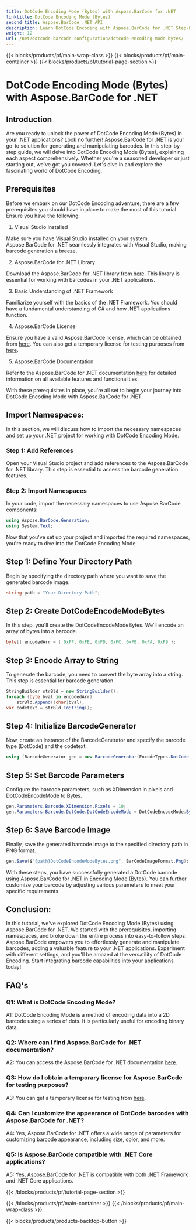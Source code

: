 ```yaml
---
title: DotCode Encoding Mode (Bytes) with Aspose.BarCode for .NET
linktitle: DotCode Encoding Mode (Bytes)
second_title: Aspose.BarCode .NET API
description: Learn DotCode Encoding with Aspose.BarCode for .NET Step-by-step guide to generate barcodes.
weight: 12
url: /net/dotcode-barcode-configuration/dotcode-encoding-mode-bytes/
---
```


{{< blocks/products/pf/main-wrap-class >}}
{{< blocks/products/pf/main-container >}}
{{< blocks/products/pf/tutorial-page-section >}}

# DotCode Encoding Mode (Bytes) with Aspose.BarCode for .NET

## Introduction

Are you ready to unlock the power of DotCode Encoding Mode (Bytes) in your .NET applications? Look no further! Aspose.BarCode for .NET is your go-to solution for generating and manipulating barcodes. In this step-by-step guide, we will delve into DotCode Encoding Mode (Bytes), explaining each aspect comprehensively. Whether you're a seasoned developer or just starting out, we've got you covered. Let's dive in and explore the fascinating world of DotCode Encoding.

## Prerequisites

Before we embark on our DotCode Encoding adventure, there are a few prerequisites you should have in place to make the most of this tutorial. Ensure you have the following:

1. Visual Studio Installed

Make sure you have Visual Studio installed on your system. Aspose.BarCode for .NET seamlessly integrates with Visual Studio, making barcode generation a breeze.

2. Aspose.BarCode for .NET Library

Download the Aspose.BarCode for .NET library from [here](https://releases.aspose.com/barcode/net/). This library is essential for working with barcodes in your .NET applications.

3. Basic Understanding of .NET Framework

Familiarize yourself with the basics of the .NET Framework. You should have a fundamental understanding of C# and how .NET applications function.

4. Aspose.BarCode License

Ensure you have a valid Aspose.BarCode license, which can be obtained from [here](https://purchase.aspose.com/buy). You can also get a temporary license for testing purposes from [here](https://purchase.aspose.com/temporary-license/).

5. Aspose.BarCode Documentation

Refer to the Aspose.BarCode for .NET documentation [here](https://reference.aspose.com/barcode/net/) for detailed information on all available features and functionalities.

With these prerequisites in place, you're all set to begin your journey into DotCode Encoding Mode with Aspose.BarCode for .NET.

## Import Namespaces:

In this section, we will discuss how to import the necessary namespaces and set up your .NET project for working with DotCode Encoding Mode. 

### Step 1: Add References

Open your Visual Studio project and add references to the Aspose.BarCode for .NET library. This step is essential to access the barcode generation features.

### Step 2: Import Namespaces

In your code, import the necessary namespaces to use Aspose.BarCode components:

```csharp
using Aspose.BarCode.Generation;
using System.Text;
```

Now that you've set up your project and imported the required namespaces, you're ready to dive into the DotCode Encoding Mode.

## Step 1: Define Your Directory Path

Begin by specifying the directory path where you want to save the generated barcode image.

```csharp
string path = "Your Directory Path";
```

## Step 2: Create DotCodeEncodeModeBytes

In this step, you'll create the DotCodeEncodeModeBytes. We'll encode an array of bytes into a barcode.

```csharp
byte[] encodedArr = { 0xFF, 0xFE, 0xFD, 0xFC, 0xFB, 0xFA, 0xF9 };
```

## Step 3: Encode Array to String

To generate the barcode, you need to convert the byte array into a string. This step is essential for barcode generation.

```csharp
StringBuilder strBld = new StringBuilder();
foreach (byte bval in encodedArr)
    strBld.Append((char)bval);
var codetext = strBld.ToString();
```

## Step 4: Initialize BarcodeGenerator

Now, create an instance of the BarcodeGenerator and specify the barcode type (DotCode) and the codetext.

```csharp
using (BarcodeGenerator gen = new BarcodeGenerator(EncodeTypes.DotCode, codetext))
```

## Step 5: Set Barcode Parameters

Configure the barcode parameters, such as XDimension in pixels and DotCodeEncodeMode to Bytes.

```csharp
gen.Parameters.Barcode.XDimension.Pixels = 10;
gen.Parameters.Barcode.DotCode.DotCodeEncodeMode = DotCodeEncodeMode.Bytes;
```

## Step 6: Save Barcode Image

Finally, save the generated barcode image to the specified directory path in PNG format.

```csharp
gen.Save($"{path}DotCodeEncodeModeBytes.png", BarCodeImageFormat.Png);
```

With these steps, you have successfully generated a DotCode barcode using Aspose.BarCode for .NET in Encoding Mode (Bytes). You can further customize your barcode by adjusting various parameters to meet your specific requirements.

## Conclusion:

In this tutorial, we've explored DotCode Encoding Mode (Bytes) using Aspose.BarCode for .NET. We started with the prerequisites, importing namespaces, and broke down the entire process into easy-to-follow steps. Aspose.BarCode empowers you to effortlessly generate and manipulate barcodes, adding a valuable feature to your .NET applications. Experiment with different settings, and you'll be amazed at the versatility of DotCode Encoding. Start integrating barcode capabilities into your applications today!

## FAQ's

### Q1: What is DotCode Encoding Mode?

A1: DotCode Encoding Mode is a method of encoding data into a 2D barcode using a series of dots. It is particularly useful for encoding binary data.

### Q2: Where can I find Aspose.BarCode for .NET documentation?

A2: You can access the Aspose.BarCode for .NET documentation [here](https://reference.aspose.com/barcode/net/).

### Q3: How do I obtain a temporary license for Aspose.BarCode for testing purposes?

A3: You can get a temporary license for testing from [here](https://purchase.aspose.com/temporary-license/).

### Q4: Can I customize the appearance of DotCode barcodes with Aspose.BarCode for .NET?

A4: Yes, Aspose.BarCode for .NET offers a wide range of parameters for customizing barcode appearance, including size, color, and more.

### Q5: Is Aspose.BarCode compatible with .NET Core applications?

A5: Yes, Aspose.BarCode for .NET is compatible with both .NET Framework and .NET Core applications.

{{< /blocks/products/pf/tutorial-page-section >}}

{{< /blocks/products/pf/main-container >}}
{{< /blocks/products/pf/main-wrap-class >}}

{{< blocks/products/products-backtop-button >}}

